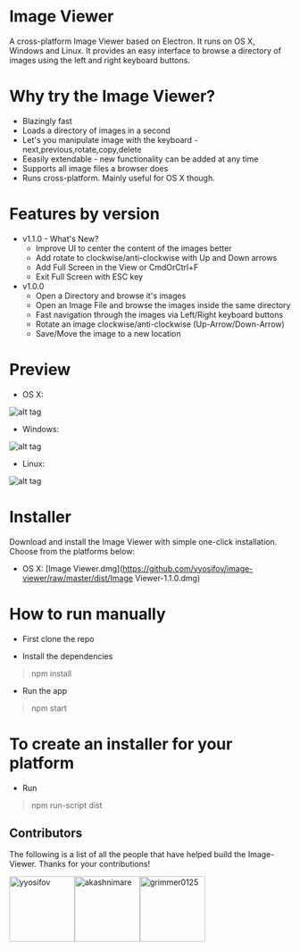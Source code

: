 # Image Viewer

A cross-platform Image Viewer based on Electron. It runs on OS X, Windows and Linux. It provides an easy interface to browse a directory of images using the left and right keyboard buttons.


# Why try the Image Viewer?

- Blazingly fast
- Loads a directory of images in a second
- Let's you manipulate image with the keyboard - next,previous,rotate,copy,delete
- Eeasily extendable - new functionality can be added at any time
- Supports all image files a browser does
- Runs cross-platform. Mainly useful for OS X though.

# Features by version

- v1.1.0 - What's New?
  - Improve UI to center the content of the images better
  - Add rotate to clockwise/anti-clockwise with Up and Down arrows
  - Add Full Screen in the View or CmdOrCtrl+F
  - Exit Full Screen with ESC key
- v1.0.0
  - Open a Directory and browse it's images
  - Open an Image File and browse the images inside the same directory
  - Fast navigation through the images via Left/Right keyboard buttons
  - Rotate an image clockwise/anti-clockwise (Up-Arrow/Down-Arrow)
  - Save/Move the image to a new location

# Preview

- OS X:

![alt tag](https://i.imgur.com/HNlkOKv.jpg)

- Windows:

![alt tag](http://i.imgur.com/uYsD4yy.png)

- Linux:

![alt tag](http://i.imgur.com/KXlmv3o.png)

# Installer

Download and install the Image Viewer with simple one-click installation. Choose from the platforms below:

- OS X:
[Image Viewer.dmg](https://github.com/yyosifov/image-viewer/raw/master/dist/Image Viewer-1.1.0.dmg)

# How to run manually

- First clone the repo

- Install the dependencies

> npm install

- Run the app

> npm start

# To create an installer for your platform

- Run

> npm run-script dist

<h2 id="contributors">Contributors</h2>

The following is a list of all the people that have helped build the Image-Viewer. Thanks for your contributions!

[<img alt="yyosifov" src="https://avatars1.githubusercontent.com/u/2012493?v=3&s=460" width="117">](https://github.com/yyosifov)[<img alt="akashnimare" src="https://avatars1.githubusercontent.com/u/2263909?v=3&s=460" width="117">](https://github.com/akashnimare)[<img alt="grimmer0125" src="https://avatars2.githubusercontent.com/u/5940941?v=3&s=460" width="117">](https://github.com/grimmer0125)
